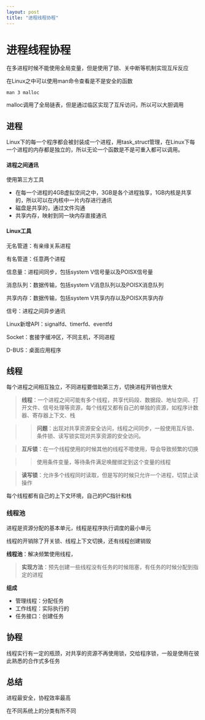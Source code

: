 ```yaml
---
layout: post
title: "进程线程协程" 
---
```


# 进程线程协程

在多进程时候不能使用全局变量，但是使用了锁、关中断等机制实现互斥反应

在Linux之中可以使用man命令查看是不是安全的函数

```
man 3 malloc
```

malloc调用了全局链表，但是通过临区实现了互斥访问，所以可以大胆调用

## 进程

Linux下的每一个程序都会被封装成一个进程，用task_struct管理，在Linux下每一个进程的内存都是独立的，所以无论一个函数是不是可重入都可以调用。

#### 进程之间通讯

使用第三方工具

+ 在每一个进程的4GB虚拟空间之中，3GB是各个进程独享，1GB内核是共享的，所以可以在内核中一片内存进行通讯
+ 磁盘是共享的，通过文件沟通
+ 共享内存，映射到同一块内存直接通讯

#### Linux工具

无名管道：有亲缘关系进程

有名管道：任意两个进程

信息量：进程间同步，包括system V信号量以及POISX信号量

消息队列：数据传输，包括system V消息队列以及POISX消息队列

共享内存：数据传输，包括system V共享内存以及POISX共享内存

信号：进程之间异步通讯

Linux新增API：signalfd、timerfd、eventfd

Socket：套接字缓冲区，不同主机，不同进程

D-BUS：桌面应用程序



## 线程

每个进程之间相互独立，不同进程要借助第三方，切换进程开销也很大

>  **线程**：一个进程之间可能有多个线程，共享代码段、数据段、地址空间、打开文件、信号处理等资源，每个线程又都有自己的单独的资源，如程序计数器、寄存器上下文、栈

> >  **问题**：出现对共享资源安全访问，线程之间同步，一般使用互斥锁、条件锁、读写锁实现对共享资源的安全访问。

> **互斥锁**：在一个线程使用的时候其他的线程不嗯使用，导会导致频繁的切换

> > 使用条件变量，等待条件满足唤醒绑定到这个变量的线程

> **读写锁**：允许多个线程同时读取，但是写的时候只允许一个进程，切禁止读操作

每个线程都有自己的上下文环境，自己的PC指针和栈

### 线程池

进程是资源分配的基本单元，线程是程序执行调度的最小单元

线程的开销除了开关锁、线程上下文切换，还有线程创建销毁

**线程池**：解决频繁使用线程，

> **实现方法**：预先创建一些线程没有任务的时候阻塞，有任务的时候分配到指定的进程

**组成**

+ 管理线程：分配任务
+ 工作线程：实际执行的
+ 任务接口：创建任务

## 协程

线程实行有一定的瓶颈，对共享的资源不再使用锁，交给程序锁，一般是使用在彼此熟悉的合作式多任务

## 总结

进程最安全，协程效率最高

在不同系统上的分类有所不同
















